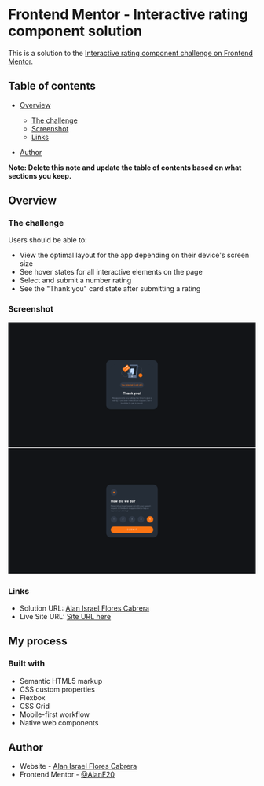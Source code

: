 # Frontend Mentor - Interactive rating component solution

This is a solution to the [Interactive rating component challenge on Frontend Mentor](https://www.frontendmentor.io/challenges/interactive-rating-component-koxpeBUmI). 

## Table of contents

- [Overview](#overview)
  - [The challenge](#the-challenge)
  - [Screenshot](#screenshot)
  - [Links](#links)

- [Author](#author)

**Note: Delete this note and update the table of contents based on what sections you keep.**

## Overview

### The challenge

Users should be able to:

- View the optimal layout for the app depending on their device's screen size
- See hover states for all interactive elements on the page
- Select and submit a number rating
- See the "Thank you" card state after submitting a rating

### Screenshot

![Desktop](./app/assets/screenshots/desktop.png)
![Desktop Selected](./app/assets/screenshots/desktopSelect.png)

### Links

- Solution URL: [Alan Israel Flores Cabrera](https://github.com/AlanF20)
- Live Site URL: [Site URL here](https://interactive-alanf20.netlify.app/)

## My process

### Built with

- Semantic HTML5 markup
- CSS custom properties
- Flexbox
- CSS Grid
- Mobile-first workflow
- Native web components

## Author

- Website - [Alan Israel Flores Cabrera](https://github.com/AlanF20)
- Frontend Mentor - [@AlanF20](https://www.frontendmentor.io/profile/AlanF20)
